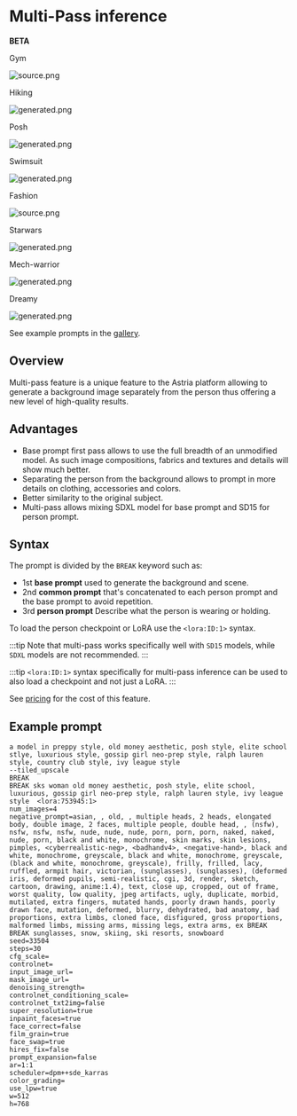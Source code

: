 # Multi-Pass inference
**BETA**

<div style={{ display: "grid", 'grid-template-columns': '1fr 1fr 1fr 1fr', gap: '1.5rem' }}>
<div>
<figcaption>Gym</figcaption>

![source.png](./img/multipass/multipass-1.jpeg)
</div>

<div>
<figcaption>Hiking</figcaption>

![generated.png](./img/multipass/multipass-2.jpeg)
</div>

<div>
<figcaption>Posh</figcaption>

![generated.png](./img/multipass/multipass-3.jpeg)
</div>

<div>
<figcaption>Swimsuit</figcaption>

![generated.png](./img/multipass/multipass-4.jpeg)
</div>

<div>
<figcaption>Fashion</figcaption>

![source.png](./img/multipass/multipass-xl-1.jpeg)
</div>

<div>
<figcaption>Starwars</figcaption>

![generated.png](./img/multipass/multipass-xl-2.jpeg)
</div>

<div>
<figcaption>Mech-warrior</figcaption>

![generated.png](./img/multipass/multipass-xl-3.jpeg)
</div>

<div>
<figcaption>Dreamy</figcaption>

![generated.png](./img/multipass/multipass-xl-4.jpeg)
</div>


</div>

See example prompts in the [gallery](https://astria.ai/gallery?is_multiperson=true).

## Overview
Multi-pass feature is a unique feature to the Astria platform allowing to generate a background image separately from the person thus offering a new level of high-quality results. 

## Advantages
* Base prompt first pass allows to use the full breadth of an unmodified model. As such image compositions, fabrics and textures and details will show much better.
* Separating the person from the background allows to prompt in more details on clothing, accessories and colors.
* Better similarity to the original subject.
* Multi-pass allows mixing SDXL model for base prompt and SD15 for person prompt.



## Syntax
The prompt is divided by the `BREAK` keyword such as:
* 1st **base prompt** used to generate the background and scene. 
* 2nd **common prompt** that's concatenated to each person prompt and the base prompt to avoid repetition.
* 3rd **person prompt** Describe what the person is wearing or holding.

To load the person checkpoint or LoRA use the `<lora:ID:1>` syntax.

:::tip
Note that multi-pass works specifically well with `SD15` models, while `SDXL` models are not recommended.
:::

:::tip
`<lora:ID:1>` syntax specifically for multi-pass inference can be used to also load a checkpoint and not just a LoRA.
:::

See [pricing](https://www.astria.ai/pricing) for the cost of this feature.

## Example prompt

```text
a model in preppy style, old money aesthetic, posh style, elite school stlye, luxurious style, gossip girl neo-prep style, ralph lauren style, country club style, ivy league style
--tiled_upscale
BREAK
BREAK sks woman old money aesthetic, posh style, elite school, luxurious, gossip girl neo-prep style, ralph lauren style, ivy league style  <lora:753945:1>
num_images=4
negative_prompt=asian, , old, , multiple heads, 2 heads, elongated body, double image, 2 faces, multiple people, double head, , (nsfw), nsfw, nsfw, nsfw, nude, nude, nude, porn, porn, porn, naked, naked, nude, porn, black and white, monochrome, skin marks, skin lesions, pimples, <cyberrealistic-neg>, <badhandv4>, <negative-hand>, black and white, monochrome, greyscale, black and white, monochrome, greyscale, (black and white, monochrome, greyscale), frilly, frilled, lacy, ruffled, armpit hair, victorian, (sunglasses), (sunglasses), (deformed iris, deformed pupils, semi-realistic, cgi, 3d, render, sketch, cartoon, drawing, anime:1.4), text, close up, cropped, out of frame, worst quality, low quality, jpeg artifacts, ugly, duplicate, morbid, mutilated, extra fingers, mutated hands, poorly drawn hands, poorly drawn face, mutation, deformed, blurry, dehydrated, bad anatomy, bad proportions, extra limbs, cloned face, disfigured, gross proportions, malformed limbs, missing arms, missing legs, extra arms, ex BREAK BREAK sunglasses, snow, skiing, ski resorts, snowboard
seed=33504
steps=30
cfg_scale=
controlnet=
input_image_url=
mask_image_url=
denoising_strength=
controlnet_conditioning_scale=
controlnet_txt2img=false
super_resolution=true
inpaint_faces=true
face_correct=false
film_grain=true
face_swap=true
hires_fix=false
prompt_expansion=false
ar=1:1
scheduler=dpm++sde_karras
color_grading=
use_lpw=true
w=512
h=768
```
